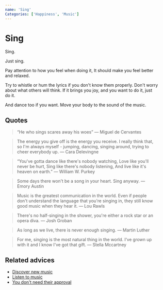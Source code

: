 ```yaml
---
name: 'Sing'
Categories: ['Happiness', 'Music']
---
```

# Sing

Sing. 

Just sing. 

Pay attention to how you feel when doing it, It should make you feel better and relaxed.

Try to whistle or hum the lyrics if you don't know them properly. Don't worry about what others will think. If it brings you joy, and you want to do it, just do it. 

And dance too if you want. Move your body to the sound of the music.

## Quotes

> “He who sings scares away his woes” — Miguel de Cervantes

> The energy you give off is the energy you receive. I really think that, so I'm always myself - jumping, dancing, singing around, trying to cheer everybody up. — Cara Delevingne

> “You've gotta dance like there's nobody watching, Love like you'll never be hurt, Sing like there's nobody listening, And live like it's heaven on earth.” ― William W. Purkey

> Some days there won't be a song in your heart. Sing anyway. — Emory Austin

> Music is the greatest communication in the world. Even if people don't understand the language that you're singing in, they still know good music when they hear it. — Lou Rawls

> There's no half-singing in the shower, you're either a rock star or an opera diva. — Josh Groban

> As long as we live, there is never enough singing. — Martin Luther

> For me, singing is the most natural thing in the world. I've grown up with it and I know I've got that gift. — Stella Mccartney

## Related advices

- [Discover new music](Discover%20new%20music/index.md)
- [Listen to music](Listen%20to%20music/index.md)
- [You don't need their approval](You%20don't%20need%20their%20approval/index.md)
